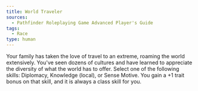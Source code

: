```yaml
---
title: World Traveler
sources:
  - Pathfinder Roleplaying Game Advanced Player's Guide
tags:
  - Race
type: human
---
```


Your family has taken the love of travel to an extreme, roaming the world extensively. You've seen dozens of cultures and have learned to appreciate the diversity of what the world has to offer. Select one of the following skills: Diplomacy, Knowledge (local), or Sense Motive. You gain a +1 trait bonus on that skill, and it is always a class skill for you.

